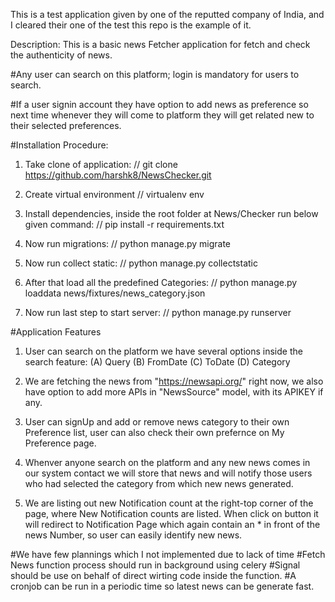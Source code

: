 This is a test application given by one of the reputted company of India, and I cleared their one of the test this repo is the example of it.

Description: This is a basic news Fetcher application for fetch and check the authenticity of news.

#Any user can search on this platform; login is mandatory for users to search.

#If a user signin account they have option to add news as preference so next time whenever they will come to platform they will get related new to their selected preferences.


#Installation Procedure:

1. Take clone of application: 
	// git clone https://github.com/harshk8/NewsChecker.git

2. Create virtual environment
	// virtualenv env

3. Install dependencies, inside the root folder at News/Checker run below given command:
	// pip install -r requirements.txt

4. Now run migrations:
	// python manage.py migrate

5. Now run collect static:
	// python manage.py collectstatic

6. After that load all the predefined Categories: 
	// python manage.py loaddata news/fixtures/news_category.json 

7. Now run last step to start server:
	// python manage.py runserver


#Application Features
1. User can search on the platform we have several options inside the search feature:
   (A) Query 
   (B) FromDate
   (C) ToDate
   (D) Category

2. We are fetching the news from "https://newsapi.org/" right now, we also have option to add more APIs in "NewsSource" model, with its APIKEY if any.

3. User can signUp and add or remove news category to their own Preference list, user can also check their own prefernce on My Preference page.

4. Whenver anyone search on the platform and any new news comes in our system contact we will store that news and will notify those users who had selected the category from which new news generated.

5. We are listing out new Notification count at the right-top corner of the page, where New Notification counts are listed. When click on button it will redirect to Notification Page which again contain an * in front of the news Number, so user can easily identify new news.


#We have few plannings which I not implemented due to lack of time
	#Fetch News function process should run in background using celery
	#Signal should be use on behalf of direct wirting code inside the function.
	#A cronjob can be run in a periodic time so latest news can be generate fast.
